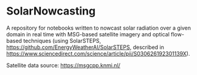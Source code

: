 # SolarNowcasting
A repository for notebooks written to nowcast solar radiation over a given domain in real time with MSG-based satellite imagery and optical flow-based techniques (using SolarSTEPS, https://github.com/EnergyWeatherAI/SolarSTEPS, described in https://www.sciencedirect.com/science/article/pii/S030626192301139X).

Satellite data source: https://msgcpp.knmi.nl/ 
